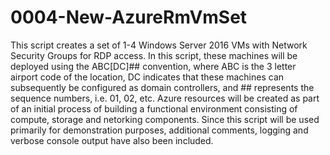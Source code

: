 # 0004-New-AzureRmVmSet
This script creates a set of 1-4 Windows Server 2016 VMs with Network Security Groups for RDP access. In this script, these machines will be deployed using the ABC[DC]## convention, where ABC is the 3 letter airport code of the location, DC indicates that these machines can subsequently be configured as domain controllers, and ## represents the sequence numbers, i.e. 01, 02, etc. Azure resources will be created as part of an initial process of building a functional environment consisting of compute, storage and netorking components. Since this script will be used primarily for demonstration purposes, additional comments, logging and verbose console output have also been included.
